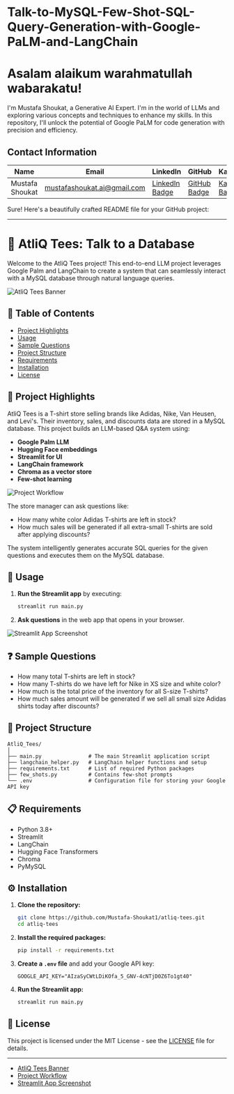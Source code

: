 # Talk-to-MySQL-Few-Shot-SQL-Query-Generation-with-Google-PaLM-and-LangChain


# Asalam alaikum warahmatullah wabarakatu!

I'm Mustafa Shoukat, a Generative AI Expert. I'm in the world of LLMs and exploring various concepts and techniques to enhance my skills. In this repository, I'll unlock the potential of Google PaLM for code generation with precision and efficiency.

## Contact Information

| Name           | Email                          | LinkedIn                                                        | GitHub                                              | Kaggle                                               | LeetCode                                                 |
|----------------|--------------------------------|-----------------------------------------------------------------|-----------------------------------------------------|-----------------------------------------------------|----------------------------------------------------------|
| Mustafa Shoukat | mustafashoukat.ai@gmail.com    | [LinkedIn Badge](https://www.linkedin.com/in/mustafashoukat/)   | [GitHub Badge](https://github.com/Mustafa-Shoukat1) | [Kaggle Badge](https://www.kaggle.com/mustafashoukat) | [LeetCode Badge](https://leetcode.com/u/MustafaShoukat/) |



Sure! Here's a beautifully crafted README file for your GitHub project:

---

# 🛒 AtliQ Tees: Talk to a Database

Welcome to the AtliQ Tees project! This end-to-end LLM project leverages Google Palm and LangChain to create a system that can seamlessly interact with a MySQL database through natural language queries.

![AtliQ Tees Banner](https://via.placeholder.com/1200x400.png?text=AtliQ+Tees+Project+Banner)

## 📜 Table of Contents
- [Project Highlights](#project-highlights)
- [Usage](#usage)
- [Sample Questions](#sample-questions)
- [Project Structure](#project-structure)
- [Requirements](#requirements)
- [Installation](#installation)
- [License](#license)

## 🎯 Project Highlights

AtliQ Tees is a T-shirt store selling brands like Adidas, Nike, Van Heusen, and Levi's. Their inventory, sales, and discounts data are stored in a MySQL database. This project builds an LLM-based Q&A system using:
- **Google Palm LLM**
- **Hugging Face embeddings**
- **Streamlit for UI**
- **LangChain framework**
- **Chroma as a vector store**
- **Few-shot learning**

![Project Workflow](https://via.placeholder.com/800x400.png?text=Project+Workflow)

The store manager can ask questions like:
- How many white color Adidas T-shirts are left in stock?
- How much sales will be generated if all extra-small T-shirts are sold after applying discounts?

The system intelligently generates accurate SQL queries for the given questions and executes them on the MySQL database.

## 🚀 Usage

1. **Run the Streamlit app** by executing:
    ```bash
    streamlit run main.py
    ```

2. **Ask questions** in the web app that opens in your browser.

![Streamlit App Screenshot](https://via.placeholder.com/800x400.png?text=Streamlit+App+Screenshot)

## ❓ Sample Questions

- How many total T-shirts are left in stock?
- How many T-shirts do we have left for Nike in XS size and white color?
- How much is the total price of the inventory for all S-size T-shirts?
- How much sales amount will be generated if we sell all small size Adidas shirts today after discounts?

## 📁 Project Structure

```plaintext
AtliQ_Tees/
│
├── main.py               # The main Streamlit application script
├── langchain_helper.py   # LangChain helper functions and setup
├── requirements.txt      # List of required Python packages
├── few_shots.py          # Contains few-shot prompts
└── .env                  # Configuration file for storing your Google API key
```

## 📋 Requirements

- Python 3.8+
- Streamlit
- LangChain
- Hugging Face Transformers
- Chroma
- PyMySQL

## ⚙️ Installation

1. **Clone the repository:**
    ```bash
    git clone https://github.com/Mustafa-Shoukat1/atliq-tees.git
    cd atliq-tees
    ```

2. **Install the required packages:**
    ```bash
    pip install -r requirements.txt
    ```

3. **Create a `.env` file** and add your Google API key:
    ```env
    GOOGLE_API_KEY="AIzaSyCWtLDiKOfa_5_GNV-4cNTjD0Z6To1gt40" 
    ```

4. **Run the Streamlit app:**
    ```bash
    streamlit run main.py
    ```

## 📝 License

This project is licensed under the MIT License - see the [LICENSE](LICENSE) file for details.

---


- [AtliQ Tees Banner](https://via.placeholder.com/1200x400.png?text=AtliQ+Tees+Project+Banner)
- [Project Workflow](https://via.placeholder.com/800x400.png?text=Project+Workflow)
- [Streamlit App Screenshot](https://via.placeholder.com/800x400.png?text=Streamlit+App+Screenshot)




